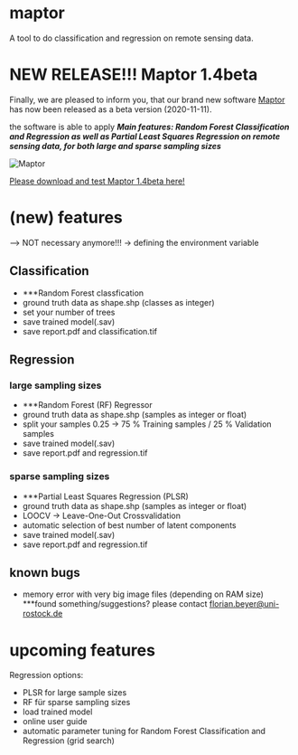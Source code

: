 # maptor
A tool to do classification and regression on remote sensing data.


# NEW RELEASE!!! Maptor 1.4beta
Finally, we are pleased to inform you, that our brand new software [Maptor](https://datenportal.wetscapes.de/dataset/maptor-0-0) has now been released as a beta version (2020-11-11).

the software is able to apply 
***Main features: Random Forest Classification and Regression as well as Partial Least Squares Regression on remote sensing data, for both large and sparse sampling sizes***

![Maptor](http://flobeyer.de/img/Maptor_Screenshot.JPG "Maptor 1.4beta")

[Please download and test Maptor 1.4beta here!](https://datenportal.wetscapes.de/dataset/maptor-0-0)

# (new) features
--> NOT necessary anymore!!! -> defining the environment variable

## Classification

- ***Random Forest classfication
- ground truth data as shape.shp (classes as integer)
- set your number of trees
- save trained model(.sav)
- save report.pdf and classification.tif

## Regression

### large sampling sizes
- ***Random Forest (RF) Regressor
- ground truth data as shape.shp (samples as integer or float)
- split your samples 0.25 -> 75 % Training samples / 25 % Validation samples
- save trained model(.sav)
- save report.pdf and regression.tif

### sparse sampling sizes
- ***Partial Least Squares Regression (PLSR)
- ground truth data as shape.shp (samples as integer or float)
- LOOCV -> Leave-One-Out Crossvalidation
- automatic selection of best number of latent components
- save trained model(.sav)
- save report.pdf and regression.tif

## known bugs
- memory error with very big image files (depending on RAM size) 
***found something/suggestions? please contact florian.beyer@uni-rostock.de


# upcoming features

Regression options:

- PLSR for large sample sizes
- RF für sparse sampling sizes
- load trained model
- online user guide
- automatic parameter tuning for Random Forest Classification and Regression (grid search)
